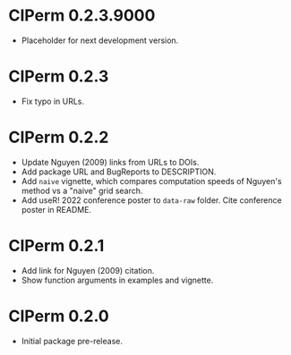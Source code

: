 # CIPerm 0.2.3.9000

* Placeholder for next development version.

# CIPerm 0.2.3

* Fix typo in URLs.

# CIPerm 0.2.2

* Update Nguyen (2009) links from URLs to DOIs.
* Add package URL and BugReports to DESCRIPTION.
* Add `naive` vignette, which compares computation speeds of Nguyen's method vs a "naive" grid search.
* Add useR! 2022 conference poster to `data-raw` folder. Cite conference poster in README.

# CIPerm 0.2.1

* Add link for Nguyen (2009) citation.
* Show function arguments in examples and vignette.

# CIPerm 0.2.0

* Initial package pre-release.
